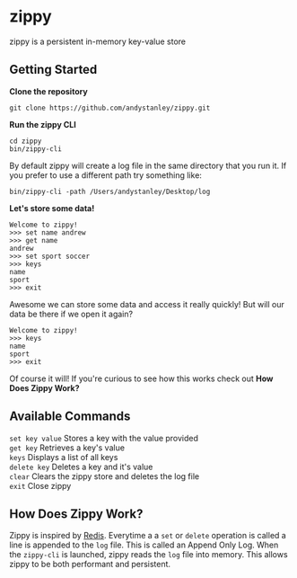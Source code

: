 # zippy
zippy is a persistent in-memory key-value store

## Getting Started
**Clone the repository**  
```
git clone https://github.com/andystanley/zippy.git
```

**Run the zippy CLI**  
```
cd zippy 
bin/zippy-cli
```

By default zippy will create a log file in the same directory that you run it. If you prefer to use a different path try something like:  
```
bin/zippy-cli -path /Users/andystanley/Desktop/log
```

**Let's store some  data!**
```
Welcome to zippy!
>>> set name andrew
>>> get name
andrew
>>> set sport soccer
>>> keys
name
sport
>>> exit
```
Awesome we can store some data and access it really quickly! But will our data be there if we open it again?
```
Welcome to zippy!
>>> keys
name
sport
>>> exit
```
Of course it will! If you're curious to see how this works check out **How Does Zippy Work?**

## Available Commands
`set key value` Stores a key with the value provided  
`get key`       Retrieves a key's value  
`keys`          Displays a list of all keys  
`delete key`    Deletes a key and it's value  
`clear`         Clears the zippy store and deletes the log file  
`exit`          Close zippy  

## How Does Zippy Work?
Zippy is inspired by [Redis](https://redis.io/). Everytime a a `set` or `delete` operation is called a line is appended to the `log` file. This is called an Append Only Log. When the `zippy-cli` is launched, zippy reads the `log` file into memory. This allows zippy to be both performant and persistent.
